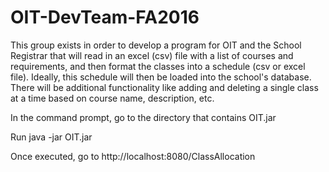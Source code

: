 # OIT-DevTeam-FA2016
This group exists in order to develop a program for OIT and the School Registrar that will read in an excel (csv) file with a list of courses and requirements, and then format the classes into a schedule (csv or excel file). Ideally, this schedule will then be loaded into the school's database. There will be additional functionality like adding and deleting a single class at a time based on course name, description, etc.

In the command prompt, go to the directory that contains OIT.jar

Run java -jar OIT.jar

Once executed, go to http://localhost:8080/ClassAllocation
